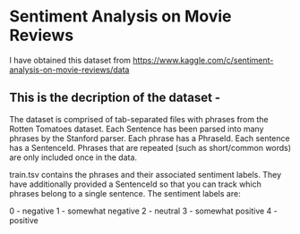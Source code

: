 # Sentiment Analysis on Movie Reviews

I have obtained this dataset from https://www.kaggle.com/c/sentiment-analysis-on-movie-reviews/data

## This is the decription of the dataset -

The dataset is comprised of tab-separated files with phrases from the Rotten Tomatoes dataset. Each Sentence has been parsed into many phrases by the Stanford parser. Each phrase has a PhraseId. Each sentence has a SentenceId. Phrases that are repeated (such as short/common words) are only included once in the data.

train.tsv contains the phrases and their associated sentiment labels. They have additionally provided a SentenceId so that you can track which phrases belong to a single sentence.
The sentiment labels are:

0 - negative
1 - somewhat negative
2 - neutral
3 - somewhat positive
4 - positive